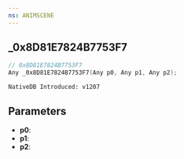 ```yaml
---
ns: ANIMSCENE
---
```

## _0x8D81E7824B7753F7

```c
// 0x8D81E7824B7753F7
Any _0x8D81E7824B7753F7(Any p0, Any p1, Any p2);
```

```
NativeDB Introduced: v1207
```

## Parameters
* **p0**:
* **p1**:
* **p2**:
